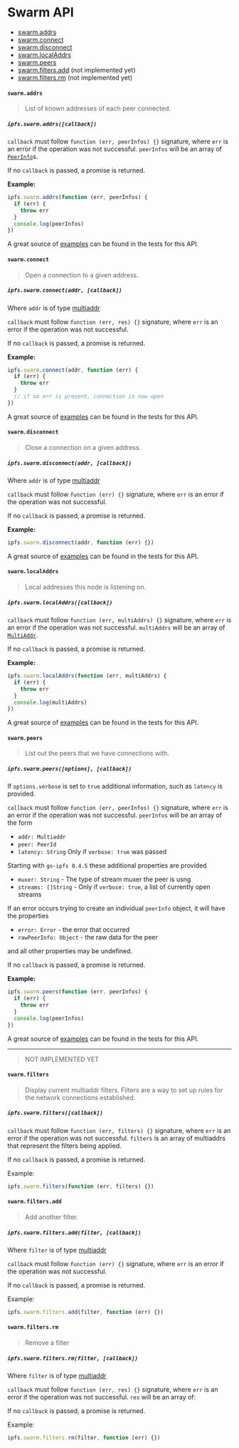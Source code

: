 # Swarm API

* [swarm.addrs](#swarmaddrs)
* [swarm.connect](#swarmconnect)
* [swarm.disconnect](#swarmdisconnect)
* [swarm.localAddrs](#swarmlocaladdrs)
* [swarm.peers](#swarmpeers)
* [swarm.filters.add](#swarmfiltersadd) (not implemented yet)
* [swarm.filters.rm](#swarmfiltersrm) (not implemented yet)

#### `swarm.addrs`

> List of known addresses of each peer connected.

##### `ipfs.swarm.addrs([callback])`

`callback` must follow `function (err, peerInfos) {}` signature, where `err` is an error if the operation was not successful. `peerInfos` will be an array of [`PeerInfo`](https://github.com/libp2p/js-peer-info)s.

If no `callback` is passed, a promise is returned.

**Example:**

```JavaScript
ipfs.swarm.addrs(function (err, peerInfos) {
  if (err) {
    throw err
  }
  console.log(peerInfos)
})
```

A great source of [examples][] can be found in the tests for this API.

#### `swarm.connect`

> Open a connection to a given address.

##### `ipfs.swarm.connect(addr, [callback])`

Where `addr` is of type [multiaddr](https://github.com/multiformats/js-multiaddr)

`callback` must follow `function (err, res) {}` signature, where `err` is an error if the operation was not successful.

If no `callback` is passed, a promise is returned.

**Example:**

```JavaScript
ipfs.swarm.connect(addr, function (err) {
  if (err) {
    throw err
  }
  // if no err is present, connection is now open
})
```

A great source of [examples][] can be found in the tests for this API.

#### `swarm.disconnect`

> Close a connection on a given address.

##### `ipfs.swarm.disconnect(addr, [callback])`

Where `addr` is of type [multiaddr](https://github.com/multiformats/js-multiaddr)

`callback` must follow `function (err) {}` signature, where `err` is an error if the operation was not successful.

If no `callback` is passed, a promise is returned.

**Example:**

```JavaScript
ipfs.swarm.disconnect(addr, function (err) {})
```

A great source of [examples][] can be found in the tests for this API.

#### `swarm.localAddrs`

> Local addresses this node is listening on.

##### `ipfs.swarm.localAddrs([callback])`

`callback` must follow `function (err, multiAddrs) {}` signature, where `err` is an error if the operation was not successful. `multiAddrs` will be an array of [`MultiAddr`](https://github.com/multiformats/js-multiaddr).

If no `callback` is passed, a promise is returned.

**Example:**

```JavaScript
ipfs.swarm.localAddrs(function (err, multiAddrs) {
  if (err) {
    throw err
  }
  console.log(multiAddrs)
})
```

A great source of [examples][] can be found in the tests for this API.

#### `swarm.peers`

> List out the peers that we have connections with.

##### `ipfs.swarm.peers([options], [callback])`

If `options.verbose` is set to `true` additional information, such as `latency` is provided.

`callback` must follow `function (err, peerInfos) {}` signature, where `err` is an error if the operation was not successful. `peerInfos` will be an array of the form

- `addr: Multiaddr`
- `peer: PeerId`
- `latency: String` Only if `verbose: true`  was passed

Starting with `go-ipfs 0.4.5` these additional properties are provided

- `muxer: String` - The type of stream muxer the peer is usng
- `streams: []String` - Only if `verbose: true`, a list of currently open streams

If an error occurs trying to create an individual `peerInfo` object, it will have the properties

- `error: Error` - the error that occurred
- `rawPeerInfo: Object` - the raw data for the peer

and all other properties may be undefined.

If no `callback` is passed, a promise is returned.

**Example:**

```JavaScript
ipfs.swarm.peers(function (err, peerInfos) {
  if (err) {
    throw err
  }
  console.log(peerInfos)
})
```

A great source of [examples][] can be found in the tests for this API.

------------------------------

> NOT IMPLEMENTED YET

#### `swarm.filters`

> Display current multiaddr filters. Filters are a way to set up rules for the network connections established.

##### `ipfs.swarm.filters([callback])`

`callback` must follow `function (err, filters) {}` signature, where `err` is an error if the operation was not successful. `filters` is an array of multiaddrs that represent the filters being applied.

If no `callback` is passed, a promise is returned.

Example:

```JavaScript
ipfs.swarm.filters(function (err, filters) {})
```

#### `swarm.filters.add`

> Add another filter.

##### `ipfs.swarm.filters.add(filter, [callback])`

Where `filter` is of type [multiaddr]()

`callback` must follow `function (err) {}` signature, where `err` is an error if the operation was not successful.

If no `callback` is passed, a promise is returned.

Example:

```JavaScript
ipfs.swarm.filters.add(filter, function (err) {})
```

#### `swarm.filters.rm`

> Remove a filter

##### `ipfs.swarm.filters.rm(filter, [callback])`

Where `filter` is of type [multiaddr]()

`callback` must follow `function (err, res) {}` signature, where `err` is an error if the operation was not successful. `res` will be an array of:

If no `callback` is passed, a promise is returned.

Example:

```JavaScript
ipfs.swarm.filters.rm(filter, function (err) {})
```

[examples]: https://github.com/ipfs/interface-ipfs-core/blob/master/src/swarm
